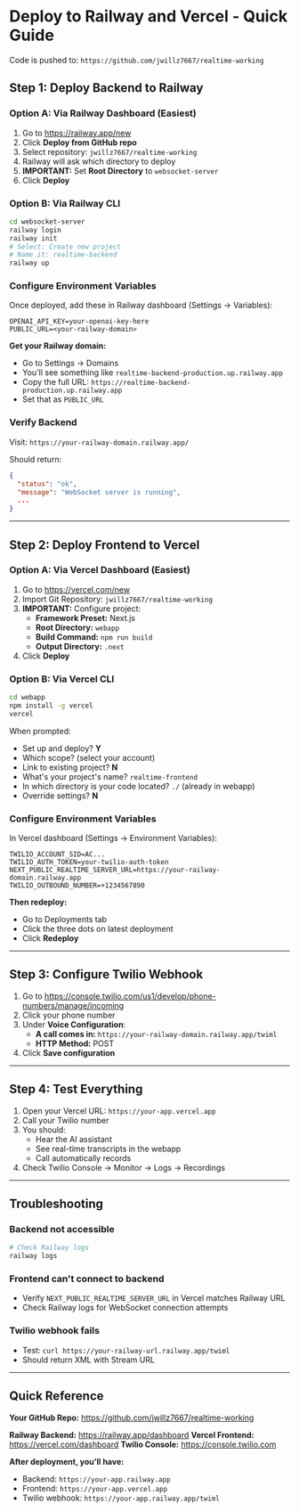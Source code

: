 # Deploy to Railway and Vercel - Quick Guide

Code is pushed to: `https://github.com/jwillz7667/realtime-working`

## Step 1: Deploy Backend to Railway

### Option A: Via Railway Dashboard (Easiest)

1. Go to https://railway.app/new
2. Click **Deploy from GitHub repo**
3. Select repository: `jwillz7667/realtime-working`
4. Railway will ask which directory to deploy
5. **IMPORTANT:** Set **Root Directory** to `websocket-server`
6. Click **Deploy**

### Option B: Via Railway CLI

```bash
cd websocket-server
railway login
railway init
# Select: Create new project
# Name it: realtime-backend
railway up
```

### Configure Environment Variables

Once deployed, add these in Railway dashboard (Settings → Variables):

```
OPENAI_API_KEY=your-openai-key-here
PUBLIC_URL=<your-railway-domain>
```

**Get your Railway domain:**
- Go to Settings → Domains
- You'll see something like `realtime-backend-production.up.railway.app`
- Copy the full URL: `https://realtime-backend-production.up.railway.app`
- Set that as `PUBLIC_URL`

### Verify Backend

Visit: `https://your-railway-domain.railway.app/`

Should return:
```json
{
  "status": "ok",
  "message": "WebSocket server is running",
  ...
}
```

---

## Step 2: Deploy Frontend to Vercel

### Option A: Via Vercel Dashboard (Easiest)

1. Go to https://vercel.com/new
2. Import Git Repository: `jwillz7667/realtime-working`
3. **IMPORTANT:** Configure project:
   - **Framework Preset:** Next.js
   - **Root Directory:** `webapp`
   - **Build Command:** `npm run build`
   - **Output Directory:** `.next`
4. Click **Deploy**

### Option B: Via Vercel CLI

```bash
cd webapp
npm install -g vercel
vercel
```

When prompted:
- Set up and deploy? **Y**
- Which scope? (select your account)
- Link to existing project? **N**
- What's your project's name? `realtime-frontend`
- In which directory is your code located? `./` (already in webapp)
- Override settings? **N**

### Configure Environment Variables

In Vercel dashboard (Settings → Environment Variables):

```
TWILIO_ACCOUNT_SID=AC...
TWILIO_AUTH_TOKEN=your-twilio-auth-token
NEXT_PUBLIC_REALTIME_SERVER_URL=https://your-railway-domain.railway.app
TWILIO_OUTBOUND_NUMBER=+1234567890
```

**Then redeploy:**
- Go to Deployments tab
- Click the three dots on latest deployment
- Click **Redeploy**

---

## Step 3: Configure Twilio Webhook

1. Go to https://console.twilio.com/us1/develop/phone-numbers/manage/incoming
2. Click your phone number
3. Under **Voice Configuration**:
   - **A call comes in:** `https://your-railway-domain.railway.app/twiml`
   - **HTTP Method:** POST
4. Click **Save configuration**

---

## Step 4: Test Everything

1. Open your Vercel URL: `https://your-app.vercel.app`
2. Call your Twilio number
3. You should:
   - Hear the AI assistant
   - See real-time transcripts in the webapp
   - Call automatically records
4. Check Twilio Console → Monitor → Logs → Recordings

---

## Troubleshooting

### Backend not accessible
```bash
# Check Railway logs
railway logs
```

### Frontend can't connect to backend
- Verify `NEXT_PUBLIC_REALTIME_SERVER_URL` in Vercel matches Railway URL
- Check Railway logs for WebSocket connection attempts

### Twilio webhook fails
- Test: `curl https://your-railway-url.railway.app/twiml`
- Should return XML with Stream URL

---

## Quick Reference

**Your GitHub Repo:** https://github.com/jwillz7667/realtime-working

**Railway Backend:** https://railway.app/dashboard
**Vercel Frontend:** https://vercel.com/dashboard
**Twilio Console:** https://console.twilio.com

**After deployment, you'll have:**
- Backend: `https://your-app.railway.app`
- Frontend: `https://your-app.vercel.app`
- Twilio webhook: `https://your-app.railway.app/twiml`
